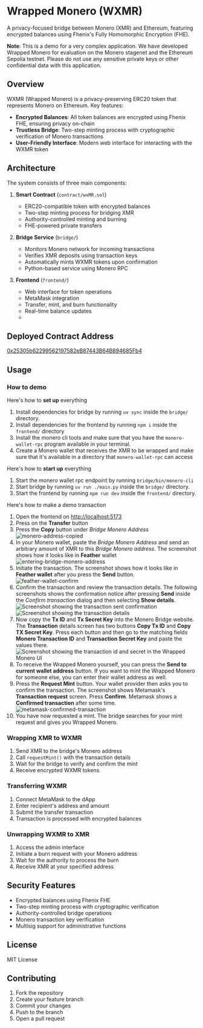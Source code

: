 # Wrapped Monero (WXMR)

A privacy-focused bridge between Monero (XMR) and Ethereum, featuring encrypted balances using Fhenix's Fully Homomorphic Encryption (FHE).

**Note**: This is a demo for a very complex application. We have developed
Wrapped Monero
for evaluation on the Monero stagenet and the Ethereum Sepolia testnet. Please
do not use any sensitive private keys or other confidential data with this
application.

## Overview

WXMR (Wrapped Monero) is a privacy-preserving ERC20 token that represents Monero on Ethereum. Key features:

- **Encrypted Balances**: All token balances are encrypted using Fhenix FHE, ensuring privacy on-chain
- **Trustless Bridge**: Two-step minting process with cryptographic verification of Monero transactions
- **User-Friendly Interface**: Modern web interface for interacting with the WXMR token

## Architecture

The system consists of three main components:

1. **Smart Contract** (`contract/wxMR.sol`)
   - ERC20-compatible token with encrypted balances
   - Two-step minting process for bridging XMR
   - Authority-controlled minting and burning
   - FHE-powered private transfers

2. **Bridge Service** (`bridge/`)
   - Monitors Monero network for incoming transactions
   - Verifies XMR deposits using transaction keys
   - Automatically mints WXMR tokens upon confirmation
   - Python-based service using Monero RPC

3. **Frontend** (`frontend/`)
   - Web interface for token operations
   - MetaMask integration
   - Transfer, mint, and burn functionality
   - Real-time balance updates
   -
 ## Deployed Contract Address
[0x25305b62299562197582eB87443B64B894685Fb4](https://sepolia.etherscan.io/address/0x25305b62299562197582eB87443B64B894685Fb4)

## Usage

### How to demo

Here's how to **set up** everything

1. Install dependencies for bridge  by running `uv sync` inside
   the `bridge/` directory.
2. Install dependencies for the frontend by running `npm i` inside
   the `frontend/` directory
3. Install the monero cli tools and make sure that you have the
   `monero-wallet-rpc` program available in your terminal.
4. Create a Monero wallet that receives the XMR to be wrapped and make sure
   that it's available in a directory that `monero-wallet-rpc` can access

Here's how to **start up** everything

1. Start the monero wallet rpc endpoint by running `bridge/bin/monero-cli`
1. Start bridge by running `uv run ./main.py` inside the `bridge/` directory.
2. Start the frontend by running `npm run dev` inside the `frontend/`
   directory.

Here's how to make a demo transaction

1. Open the frontend on <http://localhost:5173>
2. Press on the **Transfer** button
3. Press the **Copy** button under *Bridge Monero Address*
![monero-address-copied](docs/monero-address-copied.png)
4. In your Monero wallet, paste the *Bridge Monero Address* and send an arbitrary amount of XMR to this *Bridge Monero
   address*. The screenshot shows how it looks like in **Feather** wallet
![entering-bridge-monero-address](docs/entering-bridge-monero-address.png)
5. Initiate the transaction. The screenshot shows how it looks like in
   **Feather wallet** after you press the **Send** button.
![feather-wallet-confirm](docs/feather-wallet-confirm.png)
6. Confirm the transaction and review the transaction details. The following screenshots shows the confirmation notice after
   pressing **Send** inside the *Confirm transaction* dialog and then
   selecting **Show details**.
![Screenshot showing the transaction sent confirmation](docs/feather-transaction-sent.png)
![Screenshot showing the transaction details](docs/transaction-confirmation.png)
7. Now copy the **Tx ID** and **Tx Secret Key** into the Monero Bridge website.
   The **Transaction** details screen has two buttons **Copy Tx ID** and **Copy
   TX Secret Key**. Press each button and then go to the matching fields
   **Monero Transaction ID** and **Transaction Secret Key** and paste the
   values there.
![Screenshot showing the transaction id and secret in the Wrapped Monero UI](./request-mint-details.png)
8. To receive the Wrapped Monero yourself, you can press the **Send to current
   wallet address** button. If you want to mint the Wrapped Monero for someone
   else, you can enter their wallet address as well.
9. Press the **Request Mint** button. Your wallet provider then asks you to
   confirm the transaction. The screenshot shows Metamask's **Transaction
   request** screen. Press **Confirm**. Metamask shows a **Confirmed transaction**
   after some time.
![metamask-confirmed-transaction](docs/metamask-confirmed-transaction.png)
10. You have now requested a mint. The bridge searches for your mint request
    and gives you Wrapped Monero.



### Wrapping XMR to WXMR

1. Send XMR to the bridge's Monero address
2. Call `requestMint()` with the transaction details
3. Wait for the bridge to verify and confirm the mint
4. Receive encrypted WXMR tokens

### Transferring WXMR

1. Connect MetaMask to the dApp
2. Enter recipient's address and amount
3. Submit the transfer transaction
4. Transaction is processed with encrypted balances

### Unwrapping WXMR to XMR

1. Access the admin interface
2. Initiate a burn request with your Monero address
3. Wait for the authority to process the burn
4. Receive XMR at your specified address

## Security Features

- Encrypted balances using Fhenix FHE
- Two-step minting process with cryptographic verification
- Authority-controlled bridge operations
- Monero transaction key verification
- Multisig support for administrative functions


## License

MIT License

## Contributing

1. Fork the repository
2. Create your feature branch
3. Commit your changes
4. Push to the branch
5. Open a pull request
